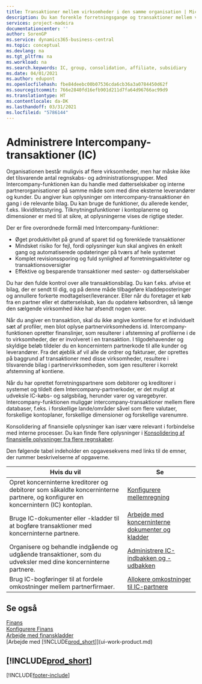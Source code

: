```yaml
---
title: Transaktioner mellem virksomheder i den samme organisation | Microsoft Docs
description: Du kan forenkle forretningsgange og transaktioner mellem virksomheder i den samme organisation med Intercompany-funktionaliteten.
services: project-madeira
documentationcenter: ''
author: SorenGP
ms.service: dynamics365-business-central
ms.topic: conceptual
ms.devlang: na
ms.tgt_pltfrm: na
ms.workload: na
ms.search.keywords: IC, group, consolidation, affiliate, subsidiary
ms.date: 04/01/2021
ms.author: edupont
ms.openlocfilehash: fbe84deebc00b07536cda6cb36a3a0784450d62f
ms.sourcegitcommit: 766e2840fd16efb901d211d7fa64d96766ac99d9
ms.translationtype: HT
ms.contentlocale: da-DK
ms.lasthandoff: 03/31/2021
ms.locfileid: "5786144"
---
```

# <a name="managing-intercompany-transactions"></a>Administrere Intercompany-transaktioner (IC)
Organisationen består muligvis af flere virksomheder, men har måske ikke det tilsvarende antal regnskabs- og administrationsgrupper. Med Intercompany-funktionen kan du handle med datterselskaber og interne partnerorganisationer på samme måde som med dine eksterne leverandører og kunder. Du angiver kun oplysninger om intercompany-transaktioner én gang i de relevante bilag. Du kan bruge de funktioner, du allerede kender, f.eks. likviditetsstyring. Tilknytningsfunktioner i kontoplanerne og dimensioner er med til at sikre, at oplysningerne vises de rigtige steder.  

Der er fire overordnede formål med Intercompany-funktioner:  

- Øget produktivitet på grund af sparet tid og forenklede transaktioner  
- Mindsket risiko for fejl, fordi oplysninger kun skal angives én enkelt gang og automatiserede opdateringer på tværs af hele systemet  
- Komplet revisionssporing og fuld synlighed af forretningsaktiviteter og transaktionsoversigter  
- Effektive og besparende transaktioner med søster- og datterselskaber  

Du har den fulde kontrol over alle transaktionsbilag. Du kan f.eks. afvise et bilag, der er sendt til dig, og på denne måde tilbageføre kladdeposteringer og annullere forkerte modtagelser/leverancer. Eller når du foretager et køb fra en partner eller et datterselskab, kan du opdatere købsordren, så længe den sælgende virksomhed ikke har afsendt nogen varer.  

Når du angiver en transaktion, skal du ikke angive kontiene for et individuelt sæt af profiler, men blot oplyse partnervirksomhedens id. Intercompany-funktionen opretter finanslinjer, som resulterer i afstemning af profilerne i de to virksomheder, der er involveret i en transaktion. I tilgodehavender og skyldige beløb tildeler du en koncernintern partnerkode til alle kunder og leverandører. Fra det øjeblik af vil alle de ordrer og fakturaer, der oprettes på baggrund af transaktioner med disse virksomheder, resultere i tilsvarende bilag i partnervirksomheden, som igen resulterer i korrekt afstemning af kontiene.  

 Når du har oprettet forretningspartnere som debitorer og kreditorer i systemet og tildelt dem Intercompany-partnerkoder, er det muligt at udveksle IC-købs- og salgsbilag, herunder varer og varegebyrer. Intercompany-funktionen muliggør intercompany-transaktioner mellem flere databaser, f.eks. i forskellige lande/områder såvel som flere valutaer, forskellige kontoplaner, forskellige dimensioner og forskellige varenumre.  

Konsolidering af finansielle oplysninger kan især være relevant i forbindelse med interne processer. Du kan finde flere oplysninger i [Konsolidering af finansielle oplysninger fra flere regnskaber](finance-consolidated-company-reporting.md).

Den følgende tabel indeholder en opgavesekvens med links til de emner, der rummer beskrivelserne af opgaverne.

|Hvis du vil |Se|
|---|---|
|Opret koncerninterne kreditorer og debitorer som såkaldte koncerninterne partnere, og konfigurer en koncernintern (IC) kontoplan.|[Konfigurere mellemregning](intercompany-how-setup.md)|
|Bruge IC-dokumenter eller -kladder til at bogføre transaktioner med koncerninterne partnere.|[Arbejde med koncerninterne dokumenter og kladder](intercompany-how-work-documents-journals.md)|
|Organisere og behandle indgående og udgående transaktioner, som du udveksler med dine koncerninterne partnere.|[Administrere IC-indbakken og -udbakken](intercompany-how-manage-intercompany-inbox.md)|
|Brug IC-bogføringer til at fordele omkostninger mellem partnerfirmaer.|[Allokere omkostninger til IC-partnere](intercompany-allocate-costs.md)|

## <a name="see-also"></a>Se også
[Finans](finance.md)  
[Konfigurere Finans](finance-setup-finance.md)  
[Arbejde med finanskladder](ui-work-general-journals.md)  
[Arbejde med [!INCLUDE[prod_short](includes/prod_short.md)]](ui-work-product.md)

## [!INCLUDE[prod_short](includes/free_trial_md.md)]  


[!INCLUDE[footer-include](includes/footer-banner.md)]